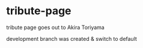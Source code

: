 # tribute-page
tribute page goes out to Akira Toriyama

development branch was created & switch to default